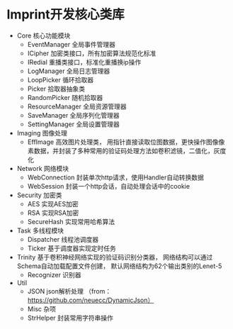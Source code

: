 # Imprint开发核心类库

* Core 核心功能模块
    * EventManager 全局事件管理器
    * ICipher 加密类接口，所有加密算法规范化标准
    * IRedial 重播类接口，标准化重播换ip操作
    * LogManager 全局日志管理器
    * LoopPicker 循环拾取器
    * Picker 拾取器抽象类
    * RandomPicker 随机拾取器
    * ResourceManager 全局资源管理器
    * SaveManager 全局序列化管理器
    * SettingManager 全局设置管理器
* Imaging 图像处理
    * EffImage 高效图片处理类， 用指针直接读取位图数据，更快操作图像像素数据，并封装了多种常用的验证码处理方法如卷积滤镜，二值化，灰度化
* Network 网络模块
    * WebConnection 封装单次http请求，使用Handler自动转换数据
    * WebSession 封装一个http会话，自动处理会话中的cookie
* Security 加密类
    * AES 实现AES加密
    * RSA 实现RSA加密
    * SecureHash 实现常用哈希算法
* Task 多线程模块
    * Dispatcher 线程池调度器
    * Ticker 基于调度器实现定时任务
* Trinity 基于卷积神经网络实现的验证码识别分类器， 网络结构可以通过Schema自动加载配置文件创建， 默认网络结构为62个输出类别的Lenet-5
    * Recognizer 识别器
* Util
    * JSON json解析处理 （from：https://github.com/neuecc/DynamicJson）
    * Misc 杂项
    * StrHelper 封装常用字符串操作
